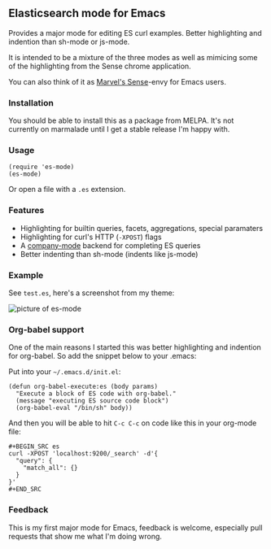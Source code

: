 ## Elasticsearch mode for Emacs

Provides a major mode for editing ES curl examples. Better highlighting and
indention than sh-mode or js-mode.

It is intended to be a mixture of the three modes as well as mimicing some of
the highlighting from the Sense chrome application.

You can also think of it as
[Marvel's Sense](http://www.elasticsearch.org/guide/en/marvel/current/index.html#_sense)-envy
for Emacs users.

### Installation

You should be able to install this as a package from MELPA. It's not currently
on marmalade until I get a stable release I'm happy with.

### Usage

```elisp
(require 'es-mode)
(es-mode)
```

Or open a file with a `.es` extension.

### Features

- Highlighting for builtin queries, facets, aggregations, special paramaters
- Highlighting for curl's HTTP (`-XPOST`) flags
- A [company-mode](http://company-mode.github.io/) backend for completing ES
  queries
- Better indenting than sh-mode (indents like js-mode)

### Example

See `test.es`, here's a screenshot from my theme:

![picture of es-mode](http://writequit.org/files/es-mode.png)

### Org-babel support

One of the main reasons I started this was better highlighting and indention for
org-babel. So add the snippet below to your .emacs:

Put into your `~/.emacs.d/init.el`:

```elisp
(defun org-babel-execute:es (body params)
  "Execute a block of ES code with org-babel."
  (message "executing ES source code block")
  (org-babel-eval "/bin/sh" body))
```

And then you will be able to hit `C-c C-c` on code like this in your org-mode
file:

```
#+BEGIN_SRC es
curl -XPOST 'localhost:9200/_search' -d'{
  "query": {
    "match_all": {}
  }
}'
#+END_SRC
```

### Feedback

This is my first major mode for Emacs, feedback is welcome, especially pull
requests that show me what I'm doing wrong.
